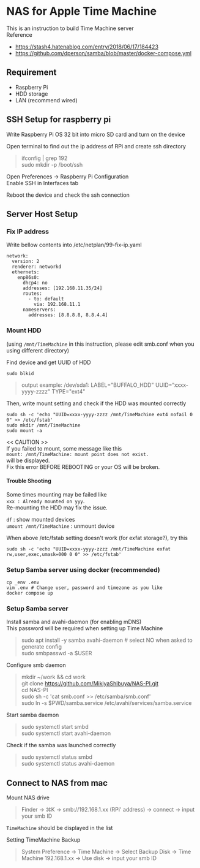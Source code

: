 # NAS for Apple Time Machine
This is an instruction to build Time Machine server  
Reference
 - https://stash4.hatenablog.com/entry/2018/06/17/184423
 - https://github.com/dperson/samba/blob/master/docker-compose.yml

## Requirement

- Raspberry Pi
- HDD storage
- LAN (recommend wired)

## SSH Setup for raspberry pi

Write Raspberry Pi OS 32 bit into micro SD card and turn on the device  

Open terminal to find out the ip address of RPi and create ssh directory  
> ifconfig | grep 192  
> sudo mkdir -p /boot/ssh

Open Preferences -> Raspberry Pi Configuration  
Enable SSH in Interfaces tab  

Reboot the device and check the ssh connection  

## Server Host Setup

### Fix IP address

Write bellow contents into /etc/netplan/99-fix-ip.yaml  

```
network:
  version: 2
  renderer: networkd
  ethernets:
    enp86s0:
      dhcp4: no
      addresses: [192.168.11.35/24]
      routes:
        - to: default
          via: 192.168.11.1
      nameservers:
        addresses: [8.8.8.8, 8.8.4.4]
```

### Mount HDD

(using `/mnt/TimeMachine` in this instruction, please edit smb.conf when you using different directory)  

Find device and get UUID of HDD  
```
sudo blkid
```  
> output example:  /dev/sda1: LABEL="BUFFALO_HDD" UUID=“xxxx-yyyy-zzzz" TYPE="ext4"

Then, write mount setting and check if the HDD was mounted correctly  
```
sudo sh -c 'echo "UUID=xxxx-yyyy-zzzz /mnt/TimeMachine ext4 nofail 0 0" >> /etc/fstab'  
sudo mkdir /mnt/TimeMachine 
sudo mount -a
```

<< CAUTION >>  
If you failed to mount, some message like this  
`mount: /mnt/TimeMachine: mount point does not exist.`  
will be displayed.  
Fix this error BEFORE REBOOTING or your OS will be broken.


#### Trouble Shooting

Some times mounting may be failed like  
`xxx : Already mounted on yyy`.  
Re-mounting the HDD may fix the issue.

`df` : show mounted devices  
`umount /mnt/TimeMachine` : unmount device  

When above /etc/fstab setting doesn't work (for exfat storage?), try this  
```
sudo sh -c 'echo "UUID=xxxx-yyyy-zzzz /mnt/TimeMachine exfat rw,user,exec,umask=000 0 0" >> /etc/fstab'  
```

### Setup Samba server using docker (recommended)

```
cp _env .env
vim .env # Change user, password and timezone as you like
docker compose up
```

### Setup Samba server

Install samba and avahi-daemon (for enabling mDNS)  
This password will be required when setting up Time Machine  
> sudo apt install -y samba avahi-daemon \# select NO when asked to generate config  
> sudo smbpasswd -a $USER

Configure smb daemon
> mkdir ~/work && cd work  
> git clone https://github.com/MikiyaShibuya/NAS-PI.git  
> cd NAS-PI  
> sudo sh -c 'cat smb.conf >> /etc/samba/smb.conf'  
> sudo ln -s $PWD/samba.service /etc/avahi/services/samba.service  

Start samba daemon  
> sudo systemctl start smbd  
> sudo systemctl start avahi-daemon  

Check if the samba was launched correctly  
> sudo systemctl status smbd  
> sudo systemctl status avahi-daemon  


## Connect to NAS from mac

Mount NAS drive  
> Finder → ⌘K → smb://192.168.1.xx (RPi' address) → connect → input your smb ID  

`TimeMachine` should be displayed in the list  

Setting TimeMachine Backup  
> System Preference → Time Machine → Select Backup Disk → Time Machine 192.168.1.xx → Use disk → input your smb ID  

